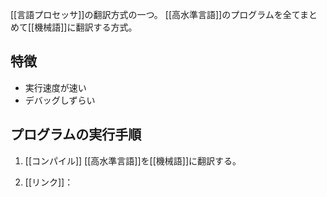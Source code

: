 [[言語プロセッサ]]の翻訳方式の一つ。
[[高水準言語]]のプログラムを全てまとめて[[機械語]]に翻訳する方式。

## 特徴
- 実行速度が速い
- デバッグしずらい

## プログラムの実行手順
1. [[コンパイル]]
	[[高水準言語]]を[[機械語]]に翻訳する。
	
1. [[リンク]]：
